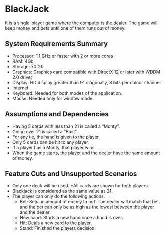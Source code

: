 # BlackJack
It is a single-player game where the computer is the dealer.
The game will keep money and bets until one of them runs out of money.

## System Requirements Summary

* Processor: 1.1 GHz or faster with 2 or more cores
* RAM: 4Gb
* Storage: 70 Gb
* Graphics: Graphics card compatible with DirectX 12 or later with WDDM 2.0 driver
* Display: HD display greater than 9” diagonally, 8 bits per colour channel
* Internet
* Keyboard: Needed for both modes of the application.
* Mouse: Needed only for window mode.

## Assumptions and Dependencies

* Having 5 cards with less than 21 is called a “Monty”.
* Going over 21 is called a “Bust”.
* For any tie, the hand is given to the player.
* Only 5 cards can be hit to any player.
* If a player has a Monty, that player wins.
* When the game starts, the player and the dealer have the same amount of money.

## Feature Cuts and Unsupported Scenarios

* Only one deck will be used.
*All cards are shown for both players.
* Blackjack is considered as the same value as 21.
* The player can only do the following actions:
  * Bet: Sets an amount of money to bet. The dealer will match that bet and the bet can only be as high as the lowest between the player and the dealer.
  * New hand: Starts a new hand once a hand is over.
  * Hit: Deals a new card to the player.
  * Stand: Finished the players decision.
